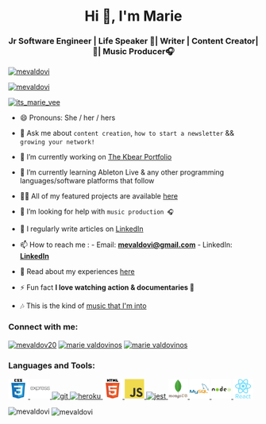 
<h1 align="center">Hi 👋, I'm Marie</h1>
<h3 align="center">Jr Software Engineer | Life Speaker 📢| Writer | Content Creator|🎹| Music Producer🎧</h3>

<p><a href="https://komarev.com/ghpvc/?username=mevaldovi&style=flat-square"><img src="https://komarev.com/ghpvc/?username=mevaldovi&style=flat-square" alt="mevaldovi" /></a></p>

<p><a href="https://github.com/ryo-ma/github-profile-trophy"><img src="https://github-profile-trophy.vercel.app/?username=mevaldovi" alt="mevaldovi" /></a></p>

<p><a href="https://twitter.com/its_marie_vee" target="blank"><img src="https://img.shields.io/twitter/follow/mevaldov20?logo=twitter&style=for-the-badge" alt="its_marie_vee" /></a></p>

- 😄 Pronouns: She / her / hers

- 📣 Ask me about `content creation`, `how to start a newsletter` && `growing your network!` 

- 🔭 I’m currently working on [The Kbear Portfolio](https://github.com/mevaldovi/The-Snake-GameKbear-Portfolio-Template)
- 🌱 I’m currently learning Ableton Live & any other programming languages/software platforms that follow

- 👨‍💻 All of my featured projects are available [here](https://my-professional-portfolio-hm7e5gi36-mevaldovi.vercel.app)
- 🤔 I’m looking for help with `music production 🎧`

- 📝 I regularly write articles on [LinkedIn](https://www.linkedin.com/newsletters/tech-talk-6891552400495181824)

- 📫 How to reach me :
      - Email: **mevaldovi@gmail.com**
      - LinkedIn: **[LinkedIn](https://www.linkedin.com/in/marie-valdovinos)**

- 📄 Read about my experiences [here](https://docs.google.com/document/d/1osEJBXoUH3Fd-1nd7xousUJQARunqOjvyyQJCtBStYI)

- ⚡ Fun fact **I love watching action & documentaries 🎥**

- 🎶 This is the kind of [music that I'm into](https://open.spotify.com/playlist/2BwcPUeirkNWs28wM6d7cf?si=05ceb420686549d3)

<h3 align="left">Connect with me:</h3>
<p align="left">
<a href="https://twitter.com/mevaldov20" target="blank"><img align="center" src="https://raw.githubusercontent.com/rahuldkjain/github-profile-readme-generator/master/src/images/icons/Social/twitter.svg" alt="mevaldov20" height="30" width="40" /></a>
<a href="https://linkedin.com/in/marie valdovinos" target="blank"><img align="center" src="https://raw.githubusercontent.com/rahuldkjain/github-profile-readme-generator/master/src/images/icons/Social/linked-in-alt.svg" alt="marie valdovinos" height="30" width="40" /></a>
<a href="https://www.youtube.com/c/marie valdovinos" target="blank"><img align="center" src="https://raw.githubusercontent.com/rahuldkjain/github-profile-readme-generator/master/src/images/icons/Social/youtube.svg" alt="marie valdovinos" height="30" width="40" /></a>
</p>

<h3 align="left">Languages and Tools:</h3>
<p align="left"> <a href="https://www.w3schools.com/css/" target="_blank" rel="noreferrer"> <img src="https://raw.githubusercontent.com/devicons/devicon/master/icons/css3/css3-original-wordmark.svg" alt="css3" width="40" height="40"/> </a> <a href="https://expressjs.com" target="_blank" rel="noreferrer"> <img src="https://raw.githubusercontent.com/devicons/devicon/master/icons/express/express-original-wordmark.svg" alt="express" width="40" height="40"/> </a> <a href="https://git-scm.com/" target="_blank" rel="noreferrer"> <img src="https://www.vectorlogo.zone/logos/git-scm/git-scm-icon.svg" alt="git" width="40" height="40"/> </a> <a href="https://heroku.com" target="_blank" rel="noreferrer"> <img src="https://www.vectorlogo.zone/logos/heroku/heroku-icon.svg" alt="heroku" width="40" height="40"/> </a> <a href="https://www.w3.org/html/" target="_blank" rel="noreferrer"> <img src="https://raw.githubusercontent.com/devicons/devicon/master/icons/html5/html5-original-wordmark.svg" alt="html5" width="40" height="40"/> </a> <a href="https://developer.mozilla.org/en-US/docs/Web/JavaScript" target="_blank" rel="noreferrer"> <img src="https://raw.githubusercontent.com/devicons/devicon/master/icons/javascript/javascript-original.svg" alt="javascript" width="40" height="40"/> </a> <a href="https://jestjs.io" target="_blank" rel="noreferrer"> <img src="https://www.vectorlogo.zone/logos/jestjsio/jestjsio-icon.svg" alt="jest" width="40" height="40"/> </a> <a href="https://www.mongodb.com/" target="_blank" rel="noreferrer"> <img src="https://raw.githubusercontent.com/devicons/devicon/master/icons/mongodb/mongodb-original-wordmark.svg" alt="mongodb" width="40" height="40"/> </a> <a href="https://www.mysql.com/" target="_blank" rel="noreferrer"> <img src="https://raw.githubusercontent.com/devicons/devicon/master/icons/mysql/mysql-original-wordmark.svg" alt="mysql" width="40" height="40"/> </a> <a href="https://nodejs.org" target="_blank" rel="noreferrer"> <img src="https://raw.githubusercontent.com/devicons/devicon/master/icons/nodejs/nodejs-original-wordmark.svg" alt="nodejs" width="40" height="40"/> </a> <a href="https://reactjs.org/" target="_blank" rel="noreferrer"> <img src="https://raw.githubusercontent.com/devicons/devicon/master/icons/react/react-original-wordmark.svg" alt="react" width="40" height="40"/> </a> </p>

<p><img align="left" src="https://github-readme-stats.vercel.app/api/top-langs?username=mevaldovi&show_icons=true&locale=en&layout=compact" alt="mevaldovi" /></p>

<p>&nbsp;<img align="center" src="https://github-readme-stats.vercel.app/api?username=mevaldovi&show_icons=true&locale=en" alt="mevaldovi" /></p>


